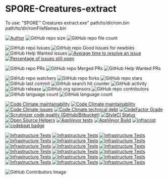 # SPORE-Creatures-extract
To use: "SPORE™ Creatures extract.exe" path/to/dir/rom.bin path/to/dir/romFileNames.bin

[![Author](https://img.shields.io/badge/author-MichaelHinrichs-blue.svg?style=flat&logo=github&logoColor=whitesmoke&label=Author)](https://github.com/MichaelHinrichs)
![GitHub repo size](https://img.shields.io/github/repo-size/MichaelHinrichs/SPORE-Creatures-extract?style=flat&logo=github&logoColor=whitesmoke&label=Repo%20Size)
![GitHub repo file count](https://img.shields.io/github/directory-file-count/MichaelHinrichs/SPORE-Creatures-extract)

![GitHub repo Issues](https://img.shields.io/github/issues/MichaelHinrichs/SPORE-Creatures-extract?style=flat&logo=github&logoColor=whitesmoke&label=Issues)
![GitHub repo Good Issues for newbies](https://img.shields.io/github/issues/MichaelHinrichs/SPORE-Creatures-extract/good%20first%20issue?style=flat&logo=github&logoColor=whitesmoke&label=Good%20First%20issues)
![GitHub Help Wanted issues](https://img.shields.io/github/issues/MichaelHinrichs/SPORE-Creatures-extract/help%20wanted?style=flat&logo=github&logoColor=whitesmoke&label=%22Help%20Wanted%22%20issues)
[![Average time to resolve an issue](http://isitmaintained.com/badge/resolution/MichaelHinrichs/SPORE-Creatures-extract.svg)](https://isitmaintained.com/project/MichaelHinrichs/SPORE-Creatures-extract)
[![Percentage of issues still open](http://isitmaintained.com/badge/open/MichaelHinrichs/SPORE-Creatures-extract.svg)](https://isitmaintained.com/project/MichaelHinrichs/SPORE-Creatures-extract)

![GitHub repo PRs](https://img.shields.io/github/issues-pr/MichaelHinrichs/SPORE-Creatures-extract?style=flat&logo=github&logoColor=whitesmoke&label=PRs)
![GitHub repo Merged PRs](https://img.shields.io/github/issues-search/MichaelHinrichs/SPORE-Creatures-extract?style=flat&logo=github&logoColor=whitesmoke&label=Merged%20PRs&query=is%3Amerged)
![GitHub Help Wanted PRs](https://img.shields.io/github/issues-pr/MichaelHinrichs/SPORE-Creatures-extract/help%20wanted?style=flat&logo=github&logoColor=whitesmoke&label=%22Help%20Wanted%22%20PRs)

![GitHub repo watchers](https://img.shields.io/github/watchers/MichaelHinrichs/SPORE-Creatures-extract?style=flat&logo=github&logoColor=whitesmoke&label=Watchers)
![GitHub repo forks](https://img.shields.io/github/forks/MichaelHinrichs/SPORE-Creatures-extract?logo=github&logoColor=whitesmoke&label=Forks)
![GitHub repo stars](https://img.shields.io/github/stars/MichaelHinrichs/SPORE-Creatures-extract?style=flat&logo=github&logoColor=whitesmoke&label=Stars)
![GitHub last commit](https://img.shields.io/github/last-commit/MichaelHinrichs/SPORE-Creatures-extract)
![GitHub search hit counter](https://img.shields.io/github/search/MichaelHinrichs/SPORE-Creatures-extract/SPORE%20Creatures)
![GitHub activity](https://img.shields.io/github/commit-activity/m/MichaelHinrichs/SPORE-Creatures-extract)
![GitHub release](https://img.shields.io/github/v/release/MichaelHinrichs/SPORE-Creatures-extract)
![GitHub org sponsors](https://img.shields.io/github/sponsors/MichaelHinrichs?style=flat&logo=github&logoColor=whitesmoke&label=Sponsors&color=bf3989)
![GitHub repo contributors](https://img.shields.io/github/contributors-anon/MichaelHinrichs/SPORE-Creatures-extract?style=flat&logo=github&logoColor=whitesmoke&label=Contributors)
![GitHub language count](https://img.shields.io/github/languages/count/MichaelHinrichs/SPORE-Creatures-extract)
![GitHub language count](https://img.shields.io/github/languages/top/MichaelHinrichs/SPORE-Creatures-extract)

[![Code Climate maintainability](https://img.shields.io/codeclimate/maintainability/MichaelHinrichs/SPORE-Creatures-extract?logo=codeClimate&label=maintainability%20grade)](https://codeclimate.com/github/MichaelHinrichs/SPORE-Creatures-extract)
[![Code Climate maintainability](https://img.shields.io/codeclimate/maintainability-percentage/MichaelHinrichs/SPORE-Creatures-extract?logo=codeClimate&label=maintainability%20percentage)](https://codeclimate.com/github/MichaelHinrichs/SPORE-Creatures-extract)
[![Code Climate issues](https://img.shields.io/codeclimate/issues/MichaelHinrichs/SPORE-Creatures-extract?logo=codeClimate)](https://codeclimate.com/github/MichaelHinrichs/SPORE-Creatures-extract/issues?status%5B%5D=)
[![Code Climate technical debt](https://img.shields.io/codeclimate/tech-debt/MichaelHinrichs/SPORE-Creatures-extract?logo=codeClimate)](https://codeclimate.com/github/MichaelHinrichs/SPORE-Creatures-extract)
[![CodeFactor Grade](https://img.shields.io/codefactor/grade/github/MichaelHinrichs/SPORE-Creatures-extract?logo=codeFactor&logoColor=white&label=Grade)](https://www.codefactor.io/repository/github/michaelhinrichs/spore-creatures-extract)
[![Scrutinizer code quality (GitHub/Bitbucket)](https://img.shields.io/scrutinizer/quality/g/MichaelHinrichs/SPORE-Creatures-extract/main?logo=scrutinizer&logoColor=white)](https://scrutinizer-ci.com/g/MichaelHinrichs/SPORE-Creatures-extract/)
[![StyleCI Status](https://github.styleci.io/repos/666565927/shield?style=flat)](https://github.styleci.io/repos/666565927)
[![Open Source Helpers](https://www.codetriage.com/michaelhinrichs/spore-creatures-extract/badges/users.svg)](https://www.codetriage.com/michaelhinrichs/spore-creatures-extract)
[![AppVeyor tests](https://img.shields.io/appveyor/tests/MichaelHinrichs/SPORE-Creatures-extract?logo=appveyor&logoColor=white)](https://ci.appveyor.com/project/MichaelHinrichs/spore-creatures-extract/build/tests)
[![AppVeyor Build](https://img.shields.io/appveyor/build/MichaelHinrichs/SPORE-Creatures-extract?logo=appveyor&logoColor=white)](https://ci.appveyor.com/project/MichaelHinrichs/spore-creatures-extract)
[![infracost](https://img.shields.io/endpoint?url=https://dashboard.api.infracost.io/shields/json/1e57e27f-ffc4-4ed5-b312-8a8b12eeb27c/repos/0bf252ad-ef8a-4a34-916b-1d662f19cc5e/branch/a1c13151-953c-46ad-8692-51c7318382f9)](https://dashboard.infracost.io/org/mchinrichs/repos/0bf252ad-ef8a-4a34-916b-1d662f19cc5e?tab=settings#config-file-editor)
[![codebeat badge](https://codebeat.co/badges/dc38f54d-d10d-4bee-bd9a-b277377e0dc8)](https://codebeat.co/projects/github-com-michaelhinrichs-spore-creatures-extract-main)

[![Infrastructure Tests](https://www.bridgecrew.cloud/badges/github/michaelhinrichs/spore-creatures-extract/general)](https://www.bridgecrew.cloud/link/badge?vcs=github&fullRepo=MichaelHinrichs%2FSPORE-Creatures-extract&benchmark=INFRASTRUCTURE+SECURITY)
[![Infrastructure Tests](https://www.bridgecrew.cloud/badges/github/michaelhinrichs/spore-creatures-extract/cis_aws)](https://www.bridgecrew.cloud/link/badge?vcs=github&fullRepo=MichaelHinrichs%2FSPORE-Creatures-extract&benchmark=CIS+AWS+V1.2)
[![Infrastructure Tests](https://www.bridgecrew.cloud/badges/github/michaelhinrichs/spore-creatures-extract/cis_azure)](https://www.bridgecrew.cloud/link/badge?vcs=github&fullRepo=MichaelHinrichs%2FSPORE-Creatures-extract&benchmark=CIS+AZURE+V1.1)
[![Infrastructure Tests](https://www.bridgecrew.cloud/badges/github/michaelhinrichs/spore-creatures-extract/pci)](https://www.bridgecrew.cloud/link/badge?vcs=github&fullRepo=MichaelHinrichs%2FSPORE-Creatures-extract&benchmark=PCI-DSS+V3.2)
[![Infrastructure Tests](https://www.bridgecrew.cloud/badges/github/michaelhinrichs/spore-creatures-extract/nist)](https://www.bridgecrew.cloud/link/badge?vcs=github&fullRepo=MichaelHinrichs%2FSPORE-Creatures-extract&benchmark=NIST-800-53)
[![Infrastructure Tests](https://www.bridgecrew.cloud/badges/github/michaelhinrichs/spore-creatures-extract/iso)](https://www.bridgecrew.cloud/link/badge?vcs=github&fullRepo=MichaelHinrichs%2FSPORE-Creatures-extract&benchmark=ISO27001)
[![Infrastructure Tests](https://www.bridgecrew.cloud/badges/github/michaelhinrichs/spore-creatures-extract/soc2)](https://www.bridgecrew.cloud/link/badge?vcs=github&fullRepo=MichaelHinrichs%2FSPORE-Creatures-extract&benchmark=SOC2)
[![Infrastructure Tests](https://www.bridgecrew.cloud/badges/github/michaelhinrichs/spore-creatures-extract/cis_gcp)](https://www.bridgecrew.cloud/link/badge?vcs=github&fullRepo=MichaelHinrichs%2FSPORE-Creatures-extract&benchmark=CIS+GCP+V1.1)
[![Infrastructure Tests](https://www.bridgecrew.cloud/badges/github/michaelhinrichs/spore-creatures-extract/hipaa)](https://www.bridgecrew.cloud/link/badge?vcs=github&fullRepo=MichaelHinrichs%2FSPORE-Creatures-extract&benchmark=HIPAA)
[![Infrastructure Tests](https://www.bridgecrew.cloud/badges/github/michaelhinrichs/spore-creatures-extract/pci_dss_v321)](https://www.bridgecrew.cloud/link/badge?vcs=github&fullRepo=MichaelHinrichs%2FSPORE-Creatures-extract&benchmark=PCI-DSS+V3.2.1)
[![Infrastructure Tests](https://www.bridgecrew.cloud/badges/github/michaelhinrichs/spore-creatures-extract/fedramp_moderate)](https://www.bridgecrew.cloud/link/badge?vcs=github&fullRepo=MichaelHinrichs%2FSPORE-Creatures-extract&benchmark=FEDRAMP+%28MODERATE%29)
[![Infrastructure Tests](https://www.bridgecrew.cloud/badges/github/michaelhinrichs/spore-creatures-extract/cis_kubernetes)](https://www.bridgecrew.cloud/link/badge?vcs=github&fullRepo=MichaelHinrichs%2FSPORE-Creatures-extract&benchmark=CIS+KUBERNETES+V1.5)
[![Infrastructure Tests](https://www.bridgecrew.cloud/badges/github/michaelhinrichs/spore-creatures-extract/cis_aws_13)](https://www.bridgecrew.cloud/link/badge?vcs=github&fullRepo=MichaelHinrichs%2FSPORE-Creatures-extract&benchmark=CIS+AWS+V1.3)
[![Infrastructure Tests](https://www.bridgecrew.cloud/badges/github/michaelhinrichs/spore-creatures-extract/cis_azure_13)](https://www.bridgecrew.cloud/link/badge?vcs=github&fullRepo=MichaelHinrichs%2FSPORE-Creatures-extract&benchmark=CIS+AZURE+V1.3)
[![Infrastructure Tests](https://www.bridgecrew.cloud/badges/github/michaelhinrichs/spore-creatures-extract/cis_docker_12)](https://www.bridgecrew.cloud/link/badge?vcs=github&fullRepo=MichaelHinrichs%2FSPORE-Creatures-extract&benchmark=CIS+DOCKER+V1.2)
[![Infrastructure Tests](https://www.bridgecrew.cloud/badges/github/michaelhinrichs/spore-creatures-extract/cis_eks_11)](https://www.bridgecrew.cloud/link/badge?vcs=github&fullRepo=MichaelHinrichs%2FSPORE-Creatures-extract&benchmark=CIS+EKS+V1.1)
[![Infrastructure Tests](https://www.bridgecrew.cloud/badges/github/michaelhinrichs/spore-creatures-extract/cis_gke_11)](https://www.bridgecrew.cloud/link/badge?vcs=github&fullRepo=MichaelHinrichs%2FSPORE-Creatures-extract&benchmark=CIS+GKE+V1.1)
[![Infrastructure Tests](https://www.bridgecrew.cloud/badges/github/michaelhinrichs/spore-creatures-extract/cis_kubernetes_16)](https://www.bridgecrew.cloud/link/badge?vcs=github&fullRepo=MichaelHinrichs%2FSPORE-Creatures-extract&benchmark=CIS+KUBERNETES+V1.6)

![GitHub Contributors Image](https://contrib.rocks/image?repo=MichaelHinrichs/SPORE-Creatures-extract)
